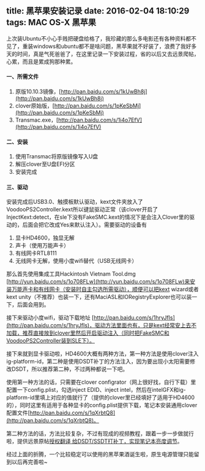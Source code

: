 title: 黑苹果安装记录
date: 2016-02-04 18:10:29
tags: MAC OS-X 黑苹果
---

上次装Ubuntu不小心手贱把硬盘给格了，我珍藏的那么多电影还有各种资料都不见了，重装windows和ubuntu都不是啥问题，黑苹果就不好装了，浪费了我好多天的时间，真是气死爸爸了，在这里记录一下安装过程，省的以后又去远景爬帖，心累，而且是累成狗那种累。

#### 一、所需文件

1. 原版10.10.3镜像，[http://pan.baidu.com/s/1kUwBh8j](http://pan.baidu.com/s/1kUwBh8j)
2. clover原始版，[http://pan.baidu.com/s/1pKeSbMj](http://pan.baidu.com/s/1pKeSbMj)
3. Transmac.exe，[http://pan.baidu.com/s/1i4o7EfV](http://pan.baidu.com/s/1i4o7EfV)

#### 二、安装

1. 使用Transmac将原版镜像写入U盘
2. 解压clover至U盘EFI分区
3. 安装完成

#### 三、驱动

安装完成后USB3.0、触摸板默认驱动，kext文件夹放入了VoodooPS2Controller.kext所以键鼠驱动正常（该clover开启了InjectKext:detect，在sle下没有FakeSMC.kext的情况下是会注入Clover里的驱动的，后面会把它改成Yes来默认注入）。需要驱动的设备有

1. 显卡HD4600，独显无解
2. 声卡（使用万能声卡）
3. 有线网卡RTL8111
4. 无线网卡无解，使用小度wifi替代（USB无线网卡）

那么首先使用集成工具Hackintosh Vietnam Tool.dmg [http://yun.baidu.com/s/1o708FLw](http://yun.baidu.com/s/1o708FLw)来安装万能声卡和有线网卡（安装时自主勾选所需驱动），顺便可以把kext wizard或者kext unity（不推荐）也装一下，还有MaciASL和IORegistryExplorer也可以装一下，后面会用到。

接下来驱动小度wifi，驱动下载地址 [http://pan.baidu.com/s/1hryJfIs](http://pan.baidu.com/s/1hryJfIs)，驱动方法里面也有，只是kext经常安上去不加载，推荐直接放到clover里然后开启驱动注入（同时把FakeSMC和VoodooPS2Controller装到SLE下）。

接下来就到显卡驱动啦，HD4600大概有两种方法，第一种方法是使用clover注入ig-platform-id，第二种是使用DSDT补丁的方法注入，因为要出现小太阳需要修改DSDT，所以推荐第二种，不过两种都说一下吧。

使用第一种方法的话，只需要在clover configrator（网上很好找，自行下载）里配置一下config.plist，勾选inject EDID、inject intel，然后在intelGFX和ig-platform-id里填上对应的值就行了（提供的clover里已经填好了适用于HD4600的），同时这里有适用于各种显卡的config.plist提供下载，笔记本安装通用clover配置文件[http://pan.baidu.com/s/1qXrbtQ8](http://pan.baidu.com/s/1qXrbtQ8)。

第二种方法的话，方法比较复杂，不过有现成的视频教程，跟着一步一步做就行啦，提供远景原帖[授权翻译 给DSDT/SSDT打补丁，实现笔记本亮度调节](http://bbs.pcbeta.com/viewthread-1571456-1-1.html)。

经过上面的折腾，一个比较稳定可以使用的黑苹果酒诞生啦，原生电源管理只能留到以后再完善啦~